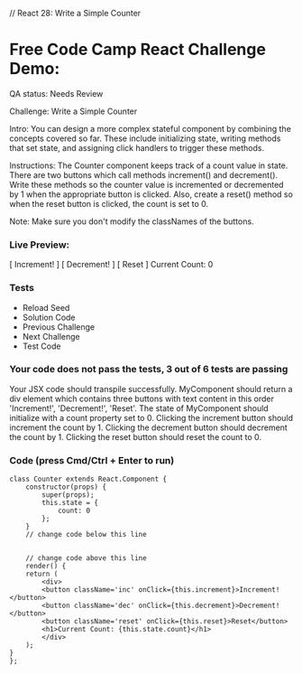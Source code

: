 // React 28: Write a Simple Counter

# Free Code Camp React Challenge Demo: 

QA status: Needs Review

Challenge: Write a Simple Counter

Intro: You can design a more complex stateful component by combining the concepts covered so far. These include initializing state, writing methods that set state, and assigning click handlers to trigger these methods.

Instructions: The Counter component keeps track of a count value in state. There are two buttons which call methods increment() and decrement(). Write these methods so the counter value is incremented or decremented by 1 when the appropriate button is clicked. Also, create a reset() method so when the reset button is clicked, the count is set to 0. 

Note: Make sure you don't modify the classNames of the buttons.

### Live Preview:

[ Increment! ] [ Decrement! ] [ Reset ]
Current Count: 0

### Tests

* Reload Seed
* Solution Code
* Previous Challenge
* Next Challenge
* Test Code

### Your code does not pass the tests, 3 out of 6 tests are passing
Your JSX code should transpile successfully.
MyComponent should return a div element which contains three buttons with text content in this order 'Increment!', 'Decrement!', 'Reset'.
The state of MyComponent should initialize with a count property set to 0.
Clicking the increment button should increment the count by 1.
Clicking the decrement button should decrement the count by 1.
Clicking the reset button should reset the count to 0.


### Code (press Cmd/Ctrl + Enter to run)

    class Counter extends React.Component {
        constructor(props) {
            super(props);
            this.state = {
                count: 0
            };
        }
        // change code below this line


        // change code above this line
        render() {
        return (
            <div>
            <button className='inc' onClick={this.increment}>Increment!</button>
            <button className='dec' onClick={this.decrement}>Decrement!</button>
            <button className='reset' onClick={this.reset}>Reset</button>
            <h1>Current Count: {this.state.count}</h1>
            </div>
        );
    }
    };
